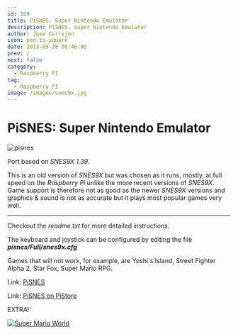 ```yaml
---
id: 169
title: PiSNES. Super Nintendo Emulator
description: PiSNES. Super Nintendo Emulator
author: Jose Cerrejon
icon: pen-to-square
date: 2013-05-28 08:46:00
prev: /
next: false
category:
  - Raspberry PI
tag:
  - Raspberry PI
image: /images/snes9x.jpg
---
```


# PiSNES: Super Nintendo Emulator

![pisnes](/images/snes9x.jpg)

Port based on *SNES9X 1.39*.

This is an old version of *SNES9X* but was chosen as it runs, mostly, at full speed on the *Raspberry Pi* unlike the more recent versions of *SNES9X*. Game support is therefore not as good as the newer *SNES9X* versions and graphics & sound is not as accurate but it plays most popular games very well.

- - -
Checkout the *readme.txt* for more detailed instructions.

The keyboard and joystick can be configured by editing the file ***pisnes/Full/snes9x.cfg***

Games that will not work, for example, are Yoshi's Island, Street Fighter Alpha 2, Star Fox, Super Mario RPG.

Link: [PiSNES](http://code.google.com/p/pisnes/)

Link: [PiSNES on PiStore](http://store.raspberrypi.com/projects/pisnes)

EXTRA!:

<a href="/res/SuperMarioWorld.zip">![Super Mario World](/images/supermario.jpg "¡Download and play Super Mario World!")</a>